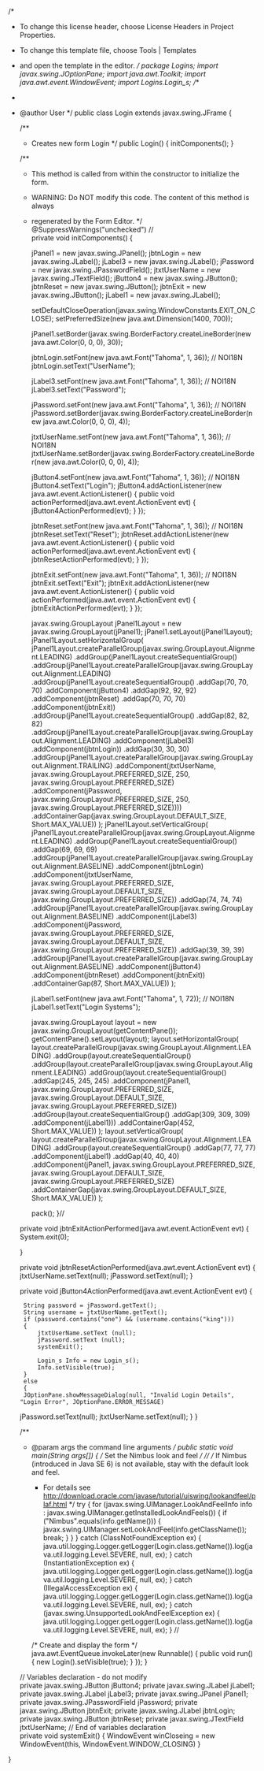 
/*
 * To change this license header, choose License Headers in Project Properties.
 * To change this template file, choose Tools | Templates
 * and open the template in the editor.
 */
package Logins;
import javax.swing.JOptionPane;
import java.awt.Toolkit;
import java.awt.event.WindowEvent;
import Logins.Login_s;
/**
 *
 * @author User
 */
public class Login extends javax.swing.JFrame {

    /**
     * Creates new form Login
     */
    public Login() {
        initComponents();
    }

    /**
     * This method is called from within the constructor to initialize the form.
     * WARNING: Do NOT modify this code. The content of this method is always
     * regenerated by the Form Editor.
     */
    @SuppressWarnings("unchecked")
    // <editor-fold defaultstate="collapsed" desc="Generated Code">                          
    private void initComponents() {

        jPanel1 = new javax.swing.JPanel();
        jbtnLogin = new javax.swing.JLabel();
        jLabel3 = new javax.swing.JLabel();
        jPassword = new javax.swing.JPasswordField();
        jtxtUserName = new javax.swing.JTextField();
        jButton4 = new javax.swing.JButton();
        jbtnReset = new javax.swing.JButton();
        jbtnExit = new javax.swing.JButton();
        jLabel1 = new javax.swing.JLabel();

        setDefaultCloseOperation(javax.swing.WindowConstants.EXIT_ON_CLOSE);
        setPreferredSize(new java.awt.Dimension(1400, 700));

        jPanel1.setBorder(javax.swing.BorderFactory.createLineBorder(new java.awt.Color(0, 0, 0), 30));

        jbtnLogin.setFont(new java.awt.Font("Tahoma", 1, 36)); // NOI18N
        jbtnLogin.setText("UserName");

        jLabel3.setFont(new java.awt.Font("Tahoma", 1, 36)); // NOI18N
        jLabel3.setText("Password");

        jPassword.setFont(new java.awt.Font("Tahoma", 1, 36)); // NOI18N
        jPassword.setBorder(javax.swing.BorderFactory.createLineBorder(new java.awt.Color(0, 0, 0), 4));

        jtxtUserName.setFont(new java.awt.Font("Tahoma", 1, 36)); // NOI18N
        jtxtUserName.setBorder(javax.swing.BorderFactory.createLineBorder(new java.awt.Color(0, 0, 0), 4));

        jButton4.setFont(new java.awt.Font("Tahoma", 1, 36)); // NOI18N
        jButton4.setText("Login");
        jButton4.addActionListener(new java.awt.event.ActionListener() {
            public void actionPerformed(java.awt.event.ActionEvent evt) {
                jButton4ActionPerformed(evt);
            }
        });

        jbtnReset.setFont(new java.awt.Font("Tahoma", 1, 36)); // NOI18N
        jbtnReset.setText("Reset");
        jbtnReset.addActionListener(new java.awt.event.ActionListener() {
            public void actionPerformed(java.awt.event.ActionEvent evt) {
                jbtnResetActionPerformed(evt);
            }
        });

        jbtnExit.setFont(new java.awt.Font("Tahoma", 1, 36)); // NOI18N
        jbtnExit.setText("Exit");
        jbtnExit.addActionListener(new java.awt.event.ActionListener() {
            public void actionPerformed(java.awt.event.ActionEvent evt) {
                jbtnExitActionPerformed(evt);
            }
        });

        javax.swing.GroupLayout jPanel1Layout = new javax.swing.GroupLayout(jPanel1);
        jPanel1.setLayout(jPanel1Layout);
        jPanel1Layout.setHorizontalGroup(
            jPanel1Layout.createParallelGroup(javax.swing.GroupLayout.Alignment.LEADING)
            .addGroup(jPanel1Layout.createSequentialGroup()
                .addGroup(jPanel1Layout.createParallelGroup(javax.swing.GroupLayout.Alignment.LEADING)
                    .addGroup(jPanel1Layout.createSequentialGroup()
                        .addGap(70, 70, 70)
                        .addComponent(jButton4)
                        .addGap(92, 92, 92)
                        .addComponent(jbtnReset)
                        .addGap(70, 70, 70)
                        .addComponent(jbtnExit))
                    .addGroup(jPanel1Layout.createSequentialGroup()
                        .addGap(82, 82, 82)
                        .addGroup(jPanel1Layout.createParallelGroup(javax.swing.GroupLayout.Alignment.LEADING)
                            .addComponent(jLabel3)
                            .addComponent(jbtnLogin))
                        .addGap(30, 30, 30)
                        .addGroup(jPanel1Layout.createParallelGroup(javax.swing.GroupLayout.Alignment.TRAILING)
                            .addComponent(jtxtUserName, javax.swing.GroupLayout.PREFERRED_SIZE, 250, javax.swing.GroupLayout.PREFERRED_SIZE)
                            .addComponent(jPassword, javax.swing.GroupLayout.PREFERRED_SIZE, 250, javax.swing.GroupLayout.PREFERRED_SIZE))))
                .addContainerGap(javax.swing.GroupLayout.DEFAULT_SIZE, Short.MAX_VALUE))
        );
        jPanel1Layout.setVerticalGroup(
            jPanel1Layout.createParallelGroup(javax.swing.GroupLayout.Alignment.LEADING)
            .addGroup(jPanel1Layout.createSequentialGroup()
                .addGap(69, 69, 69)
                .addGroup(jPanel1Layout.createParallelGroup(javax.swing.GroupLayout.Alignment.BASELINE)
                    .addComponent(jbtnLogin)
                    .addComponent(jtxtUserName, javax.swing.GroupLayout.PREFERRED_SIZE, javax.swing.GroupLayout.DEFAULT_SIZE, javax.swing.GroupLayout.PREFERRED_SIZE))
                .addGap(74, 74, 74)
                .addGroup(jPanel1Layout.createParallelGroup(javax.swing.GroupLayout.Alignment.BASELINE)
                    .addComponent(jLabel3)
                    .addComponent(jPassword, javax.swing.GroupLayout.PREFERRED_SIZE, javax.swing.GroupLayout.DEFAULT_SIZE, javax.swing.GroupLayout.PREFERRED_SIZE))
                .addGap(39, 39, 39)
                .addGroup(jPanel1Layout.createParallelGroup(javax.swing.GroupLayout.Alignment.BASELINE)
                    .addComponent(jButton4)
                    .addComponent(jbtnReset)
                    .addComponent(jbtnExit))
                .addContainerGap(87, Short.MAX_VALUE))
        );

        jLabel1.setFont(new java.awt.Font("Tahoma", 1, 72)); // NOI18N
        jLabel1.setText("Login Systems");

        javax.swing.GroupLayout layout = new javax.swing.GroupLayout(getContentPane());
        getContentPane().setLayout(layout);
        layout.setHorizontalGroup(
            layout.createParallelGroup(javax.swing.GroupLayout.Alignment.LEADING)
            .addGroup(layout.createSequentialGroup()
                .addGroup(layout.createParallelGroup(javax.swing.GroupLayout.Alignment.LEADING)
                    .addGroup(layout.createSequentialGroup()
                        .addGap(245, 245, 245)
                        .addComponent(jPanel1, javax.swing.GroupLayout.PREFERRED_SIZE, javax.swing.GroupLayout.DEFAULT_SIZE, javax.swing.GroupLayout.PREFERRED_SIZE))
                    .addGroup(layout.createSequentialGroup()
                        .addGap(309, 309, 309)
                        .addComponent(jLabel1)))
                .addContainerGap(452, Short.MAX_VALUE))
        );
        layout.setVerticalGroup(
            layout.createParallelGroup(javax.swing.GroupLayout.Alignment.LEADING)
            .addGroup(layout.createSequentialGroup()
                .addGap(77, 77, 77)
                .addComponent(jLabel1)
                .addGap(40, 40, 40)
                .addComponent(jPanel1, javax.swing.GroupLayout.PREFERRED_SIZE, javax.swing.GroupLayout.DEFAULT_SIZE, javax.swing.GroupLayout.PREFERRED_SIZE)
                .addContainerGap(javax.swing.GroupLayout.DEFAULT_SIZE, Short.MAX_VALUE))
        );

        pack();
    }// </editor-fold>                        

    private void jbtnExitActionPerformed(java.awt.event.ActionEvent evt) {                                         
        System.exit(0);
       
    }                                        

    private void jbtnResetActionPerformed(java.awt.event.ActionEvent evt) {                                          
        jtxtUserName.setText(null);
        jPassword.setText(null);
    }                                         

    private void jButton4ActionPerformed(java.awt.event.ActionEvent evt) {                                         

        String password = jPassword.getText();
        String username = jtxtUserName.getText();
        if (password.contains("one") && (username.contains("king")))
        {
            jtxtUserName.setText (null);
            jPassword.setText (null);
            systemExit();
            
            Login_s Info = new Login_s();
            Info.setVisible(true);
        }
        else
        {
        JOptionPane.showMessageDialog(null, "Invalid Login Details", "Login Error", JOptionPane.ERROR_MESSAGE)
    jPassword.setText(null);
jtxtUserName.setText(null);
        }
    }                                        

    /**
     * @param args the command line arguments
     */
    public static void main(String args[]) {
        /* Set the Nimbus look and feel */
        //<editor-fold defaultstate="collapsed" desc=" Look and feel setting code (optional) ">
        /* If Nimbus (introduced in Java SE 6) is not available, stay with the default look and feel.
         * For details see http://download.oracle.com/javase/tutorial/uiswing/lookandfeel/plaf.html 
         */
        try {
            for (javax.swing.UIManager.LookAndFeelInfo info : javax.swing.UIManager.getInstalledLookAndFeels()) {
                if ("Nimbus".equals(info.getName())) {
                    javax.swing.UIManager.setLookAndFeel(info.getClassName());
                    break;
                }
            }
        } catch (ClassNotFoundException ex) {
            java.util.logging.Logger.getLogger(Login.class.getName()).log(java.util.logging.Level.SEVERE, null, ex);
        } catch (InstantiationException ex) {
            java.util.logging.Logger.getLogger(Login.class.getName()).log(java.util.logging.Level.SEVERE, null, ex);
        } catch (IllegalAccessException ex) {
            java.util.logging.Logger.getLogger(Login.class.getName()).log(java.util.logging.Level.SEVERE, null, ex);
        } catch (javax.swing.UnsupportedLookAndFeelException ex) {
            java.util.logging.Logger.getLogger(Login.class.getName()).log(java.util.logging.Level.SEVERE, null, ex);
        }
        //</editor-fold>

        /* Create and display the form */
        java.awt.EventQueue.invokeLater(new Runnable() {
            public void run() {
                new Login().setVisible(true);
            }
        });
    }

    // Variables declaration - do not modify                     
    private javax.swing.JButton jButton4;
    private javax.swing.JLabel jLabel1;
    private javax.swing.JLabel jLabel3;
    private javax.swing.JPanel jPanel1;
    private javax.swing.JPasswordField jPassword;
    private javax.swing.JButton jbtnExit;
    private javax.swing.JLabel jbtnLogin;
    private javax.swing.JButton jbtnReset;
    private javax.swing.JTextField jtxtUserName;
    // End of variables declaration                   
    private void systemExit()
     {
     WindowEvent winCloseing = new WindowEvent(this, WindowEvent.WINDOW_CLOSING)
     }




}
